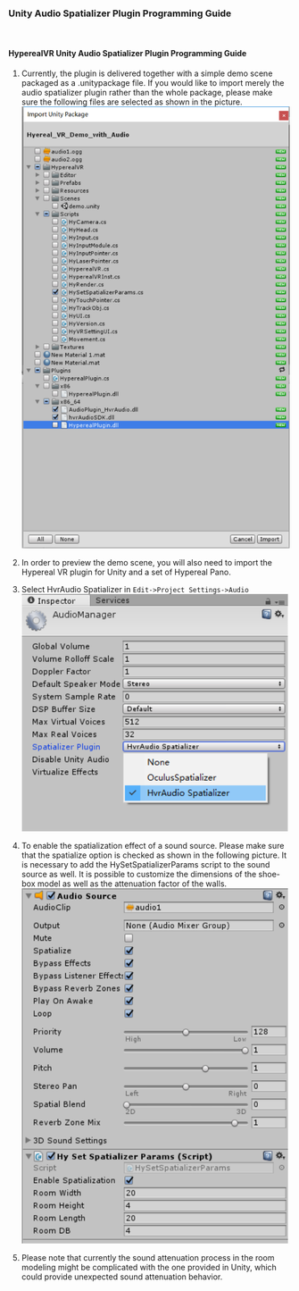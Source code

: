 
### Unity Audio Spatializer Plugin Programming Guide
<br>

#### HyperealVR Unity Audio Spatializer Plugin Programming Guide
1.  Currently, the plugin is delivered together with a simple demo scene packaged as a .unitypackage file.  If you would like to import merely the audio spatializer plugin rather than the whole package, please make sure the following files are selected as shown in the picture.
    ![](./res_unity_audio_spatializer_plugin_programming_guide/Unity_hvrAudio1.png)
    <br>

2.  In order to preview the demo scene, you will also need to import the Hypereal VR plugin for Unity and a set of Hypereal Pano.

3.  Select HvrAudio Spatializer in `Edit->Project Settings->Audio`
    ![](./res_unity_audio_spatializer_plugin_programming_guide/Unity_hvrAudio2.png)
    <br>

4.  To enable the spatialization effect of a sound source.  Please make sure that the spatialize option is checked as shown in the following picture.  It is necessary to add the HySetSpatializerParams script to the sound source as well.  It is possible to customize the dimensions of the shoe-box model as well as the attenuation factor of the walls.
    ![](./res_unity_audio_spatializer_plugin_programming_guide/Unity_hvrAudio3.png)
    <br>
  
4.  Please note that currently the sound attenuation process in the room modeling might be complicated with the one provided in Unity, which could provide unexpected sound attenuation behavior.

